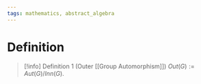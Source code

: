 ```yaml
---
tags: mathematics, abstract_algebra
---
```


# Definition

> [!info] Definition 1 (Outer [[Group Automorphism]])
> $Out(G) := Aut(G) / Inn(G)$.